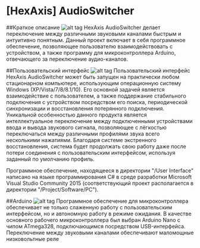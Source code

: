 # [HexAxis] AudioSwitcher
##Краткое описание
![alt tag](http://s017.radikal.ru/i439/1512/53/0b97db9fed47.png)
HexAxis AudioSwitcher делает переключение между различными звуковыми каналами быстрым и интуитивно понятным.
Данный проект включает в себя программное обеспечение, позволяющее пользователю взаимодействовать с устройством, а также программу для микроконтроллера Arduino, отвечающего за переключение аудио-каналов.

##Пользовательский интерфейс
![alt tag](http://i056.radikal.ru/1512/fd/60bd228f9390.png)
Пользовательский интерфейс HexAxis AudioSwitcher может быть запущен на практически любом стационарном компьютере, использующим операционную систему Windows (XP/Vista/7/8/8.1/10). Его основной задачей является взаимодействие с пользователем, а также поддержание стабильного подключения с устройством посредством его поиска, периодической синхронизации и восстановления потерянного подключения. Уникальной особенностью данного продукта является интеллектуальное переключение между подключенными устройствами ввода и вывода звукового сигнала, позволяющее с лёгкостью переключаться между различными профилями звука всего несколькими нажатиями. Благодаря системе экстренного восстановления, система будет продолжать свою работу даже после потери соединения с пользовательским интерфейсом, используя заданный по умолчанию профиль.

Программное обеспечение, находящееся в директории "/User Interface" написано на языке программирования C# в среде разработки Microsoft Visual Studio Community 2015 (соответствующий проект располагается в директории "/Project/Software/PC").

##Arduino
![alt tag](http://s017.radikal.ru/i405/1512/0d/0435e5d3b688.jpg)
Программное обеспечение для микроконтроллера обеспечивает не только слаженную работу с пользовательским интерфейсом, но и автономную работу в режиме ожидания. В качестве основного рабочего микроконтроллера был выбран Arduino Nano с чипом ATmega328, подключающимся посредством USB-интерфейса. Переключение между звуковыми каналами обеспечивают маломощные низковольтные реле


